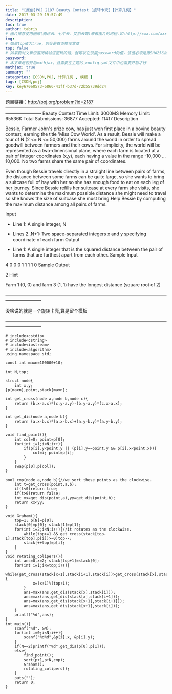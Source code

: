 ```yaml
---
title: "[原创]POJ 2187 Beauty Contest [旋转卡壳]【计算几何】"
date: 2017-03-29 19:57:49
description:
toc: true
author: tabris
# 图片推荐使用图床(腾讯云、七牛云、又拍云等)来做图片的路径.如:http://xxx.com/xxx.jpg
img:
# 如果top值为true，则会是首页推荐文章
top: false
# 如果要对文章设置阅读验证密码的话，就可以在设置password的值，该值必须是用SHA256加密后的密码，防止被他人识破
password:
# 本文章是否开启mathjax，且需要在主题的_config.yml文件中也需要开启才行
mathjax: true
summary: ""
categories: [CSDN,POJ, 计算几何 , 模板 ]
tags: [CSDN,poj]
key: key670e0573-6866-41ff-b37d-72b55739dd24
---
```


题目链接：http://poj.org/problem?id=2187
————————————————————————————————————————————
Beauty Contest
Time Limit: 3000MS		Memory Limit: 65536K
Total Submissions: 36877		Accepted: 11417
Description

Bessie, Farmer John's prize cow, has just won first place in a bovine beauty contest, earning the title 'Miss Cow World'. As a result, Bessie will make a tour of N (2 <= N <= 50,000) farms around the world in order to spread goodwill between farmers and their cows. For simplicity, the world will be represented as a two-dimensional plane, where each farm is located at a pair of integer coordinates (x,y), each having a value in the range -10,000 ... 10,000. No two farms share the same pair of coordinates.

Even though Bessie travels directly in a straight line between pairs of farms, the distance between some farms can be quite large, so she wants to bring a suitcase full of hay with her so she has enough food to eat on each leg of her journey. Since Bessie refills her suitcase at every farm she visits, she wants to determine the maximum possible distance she might need to travel so she knows the size of suitcase she must bring.Help Bessie by computing the maximum distance among all pairs of farms.

Input

* Line 1: A single integer, N

* Lines 2..N+1: Two space-separated integers x and y specifying coordinate of each farm
Output

* Line 1: A single integer that is the squared distance between the pair of farms that are farthest apart from each other.
Sample Input

4
0 0
0 1
1 1
1 0
Sample Output

2
Hint

Farm 1 (0, 0) and farm 3 (1, 1) have the longest distance (square root of 2)

————————————————————————————————————————————

没啥说的就是一个旋转卡壳,算是留个模板

————————————————————————————————————————————
```
# include<cstdio>
# include<cstring>
# include<iostream>
# include<algorithm>
using namespace std;

const int maxn=100000+10;

int N,top;

struct node{
    int x,y;
}p[maxn],point,stack[maxn];

int get_cross(node a,node b,node c){
    return (b.x-a.x)*(c.y-a.y)-(b.y-a.y)*(c.x-a.x);
}

int get_dis(node a,node b){
    return (a.x-b.x)*(a.x-b.x)+(a.y-b.y)*(a.y-b.y);
}

void find_point(){
    int col=0; point=p[0];
    for(int i=1;i<N;i++){
        if(p[i].y<point.y || (p[i].y==point.y && p[i].x<point.x)){
            col=i; point=p[i];
        }
    }
    swap(p[0],p[col]);
}

bool cmp(node a,node b){//we sort these points as the clockwise.
    int t=get_cross(point,a,b);
    if(t<0)return true;
    if(t>0)return false;
    int xx=get_dis(point,a),yy=get_dis(point,b);
    return xx<yy;
}

void Graham(){
    top=1; p[N]=p[0];
    stack[0]=p[0]; stack[1]=p[1];
    for(int i=2;i<N;i++){//it rotates as the clockwise.
        while(top>=1 && get_cross(stack[top-1],stack[top],p[i])>=0)top--;
        stack[++top]=p[i];
    }
}
void rotating_colipers(){
    int ans=0,x=2; stack[top+1]=stack[0];
    for(int i=1;i<=top;i++){
        while(get_cross(stack[x+1],stack[i+1],stack[i])>get_cross(stack[x],stack[i+1],stack[i])){
            x=(x+1)%(top+1);
        }
        ans=max(ans,get_dis(stack[x],stack[i]));
        ans=max(ans,get_dis(stack[x],stack[i+1]));
        ans=max(ans,get_dis(stack[x+1],stack[i+1]));
        ans=max(ans,get_dis(stack[x+1],stack[i]));
    }
    printf("%d",ans);
}
int main(){
    scanf("%d", &N);
    for(int i=0;i<N;i++){
        scanf("%d%d",&p[i].x, &p[i].y);
    }
    if(N==2)printf("%d",get_dis(p[0],p[1]));
    else{
        find_point();
        sort(p+1,p+N,cmp);
        Graham();
        rotating_colipers();
    }
    puts("");
    return 0;
}

```